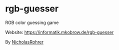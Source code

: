 # rgb-guesser
RGB color guessing game

Website: https://informatik.mkobrow.de/rgb-guesser

By [NicholasRohrer](https://github.com/NicholasRohrer)
